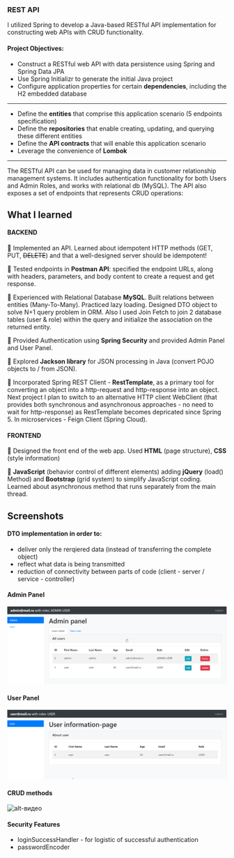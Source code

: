 ### REST API

I utilized Spring to develop a Java-based RESTful API implementation for constructing web APIs with CRUD functionality.

#### Project Objectives:
- Construct a RESTful web API with data persistence using Spring and Spring Data JPA
- Use Spring Initializr to generate the initial Java project
- Configure application properties for certain **dependencies**, including the H2 embedded database  
 ----   
- Define the **entities** that comprise this application scenario (5 endpoints specification)
- Define the **repositories** that enable creating, updating, and querying these different entities
- Define the **API contracts** that will enable this application scenario
- Leverage the convenience of **Lombok**  
 ----   

The RESTful API can be used for managing data in customer relationship management systems. It includes authentication functionality for both Users and Admin Roles, and works with relational db (MySQL). The API also exposes a set of endpoints that represents CRUD operations:


## What I learned

#### BACKEND
  
🧩 Implemented an API. Learned about idempotent HTTP methods (GET, PUT, ~~DELETE~~) and that a well-designed server should be idempotent!

🧩 Tested endpoints in **Postman API**: specified the endpoint URLs, along with headers, parameters, and body content to create a request and get response.

🧩 Experienced with Relational Database **MySQL**. Built relations between entities (Many-To-Many). Practiced lazy loading. Designed DTO object to solve N+1 query problem in ORM. Also I used Join Fetch to join 2 database tables (user & role) within the query and initialize the association on the returned entity. 

🧩 Provided Authentication using **Spring Security** and provided Admin Panel and User Panel. 

🧩 Explored **Jackson library** for JSON processing in Java (convert POJO objects to / from JSON).

🧩 Incorporated Spring REST Client - **RestTemplate**, as a primary tool for converting an object into a http-request and http-response into an object. Next project I plan to switch to an alternative HTTP client WebClient (that provides both synchronous and asynchronous approaches - no need to wait for http-response) as RestTemplate becomes depricated since Spring 5. In microservices - Feign Client (Spring Cloud).
  
#### FRONTEND
  
🧩 Designed the front end of the web app. Used **HTML** (page structure), **CSS** (style information)

🧩 **JavaScript** (behavior control of different elements) adding **jQuery** (load() Method) and  **Bootstrap** (grid system) to simplify JavaScript coding. Learned about asynchronous method that runs separately from the main thread.

## Screenshots 

#### DTO implementation in order to:
- deliver only the rerqiered data (instead of transferring the complete object)
- reflect what data is being transmitted
- reduction of connectivity between parts of code (client - server / service - controller)


#### Admin Panel 
  
 ![alt-текст](https://github.com/e-terven/315_restapi/blob/225666ec53456f4b43ee1c134739342b1e7baea3/images/Screenshot%202023-07-16%20at%2019.47.37.png)
 


#### User Panel
  
 ![alt-текст](https://github.com/e-terven/315_restapi/blob/d43f5501e52687325cc5bb5ea58278795e8ca478/images/Screenshot%202023-07-16%20at%2019.47.21.png)

#### CRUD methods
![alt-видео]()

#### Security Features
 - loginSuccessHandler - for logistic of successful authentication
 - passwordEncoder
   



